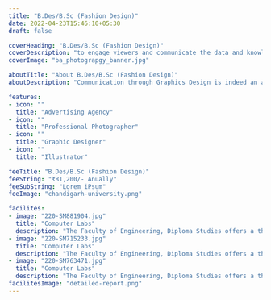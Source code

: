 ```yaml
---
title: "B.Des/B.Sc (Fashion Design)"
date: 2022-04-23T15:46:10+05:30
draft: false

coverHeading: "B.Des/B.Sc (Fashion Design)"
coverDescription: "to engage viewers and communicate the data and knowledge in the message clearly through print or electronic media."
coverImage: "ba_photograpgy_banner.jpg"

aboutTitle: "About B.Des/B.Sc (Fashion Design)"
aboutDescription: "Communication through Graphics Design is indeed an art and a job that anybody with a creative mind may pursue. When referred to as an art form, it entails the preparation and projection of ideas and experiences via the use of images and verbal information. It makes no difference what it is used for, as the content might be digital or tangible. However, the wide definition of graphic design is a method of visual communication that tries to address issues via the use of text, space, image, and colour."

features:
- icon: ""
  title: "Advertising Agency"
- icon: ""
  title: "Professional Photographer"
- icon: ""
  title: "Graphic Designer"
- icon: ""
  title: "Illustrator"

feeTitle: "B.Des/B.Sc (Fashion Design)"
feeString: "₹81,200/- Anually"
feeSubString: "Lorem iPsum"
feeImage: "chandigarh-university.png"

facilites:
- image: "220-SM881904.jpg"
  title: "Computer Labs"
  description: "The Faculty of Engineering, Diploma Studies offers a three year diploma program in Aeronautical Engineering"
- image: "220-SM715233.jpg"
  title: "Computer Labs"
  description: "The Faculty of Engineering, Diploma Studies offers a three year diploma program in Aeronautical Engineering"
- image: "220-SM763471.jpg"
  title: "Computer Labs"
  description: "The Faculty of Engineering, Diploma Studies offers a three year diploma program in Aeronautical Engineering"
facilitesImage: "detailed-report.png"
---
```


